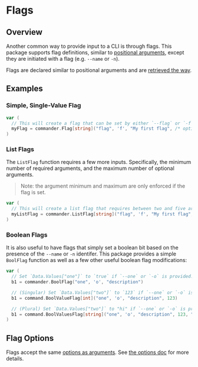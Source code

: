 # Flags

## Overview

Another common way to provide input to a CLI is through flags. This package supports flag definitions, similar to [positional arguments](./args.md), except they are initiated with a flag (e.g. `--name` or `-n`).

Flags are declared similar to positional arguments and are [retrieved the way](./args.md#retrieving-an-arguments-value).

## Examples

### Simple, Single-Value Flag

```go
var (
  // This will create a flag that can be set by either `--flag` or `-f`
  myFlag = commander.Flag[string]("flag", 'f', "My first flag", /* options... */)
)
```

### List Flags

The `ListFlag` function requires a few more inputs. Specifically, the minimum number of required arguments, and the maximum number of optional arguments.

> Note: the argument minimum and maximum are only enforced if the flag is set.

```go
var (
  // This will create a list flag that requires between two and five arguments
  myListFlag = commander.ListFlag[string]("flag", 'f', "My first flag", 2, 3)
)
```

### Boolean Flags

It is also useful to have flags that simply set a boolean bit based on the presence of the `--name` or `-n` identifer. This package provides a simple `BoolFlag` function as well as a few other useful boolean flag modifications:

```go
var (
  // Set `Data.Values["one"]` to `true` if `--one` or `-o` is provided.
  b1 = commander.BoolFlag("one", 'o', "description")

  // (Singular) Set `Data.Values["two"]` to `123` if `--one` or `-o` is provided.
  b1 = command.BoolValueFlag[int]("one", 'o', "description", 123)

  // (Plural) Set `Data.Values["two"]` to "hi" if `--one` or `-o` is provided; otherwise sets it to "hello"
  b1 = command.BoolValuesFlag[string]("one", 'o', "description", 123, "hi", "hello")
)
```

## Flag Options

Flags accept the same [options as arguments](./args.md#argument-options). See [the options doc](./options.md) for more details.
